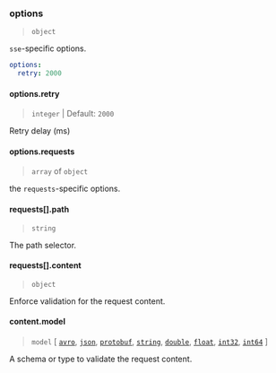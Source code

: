 ### options

> `object`

`sse`-specific options.

```yaml
options:
  retry: 2000
```

#### options.retry

> `integer` | Default: `2000`

Retry delay (ms)

#### options.requests

> `array` of `object`

the `requests`-specific options.

#### requests[].path

> `string`

The path selector.

#### requests[].content

> `object`

Enforce validation for the request content.

#### content.model

> `model` [ [`avro`](../../../models/avro.md), [`json`](../../../models/avro.md), [`protobuf`](../../../models/protobuf.md), [`string`](../../../models/string.md), [`double`](../../../models/double.md), [`float`](../../../models/float.md), [`int32`](../../../models/int32.md), [`int64`](../../../models/int64.md) ]

A schema or type to validate the request content.
